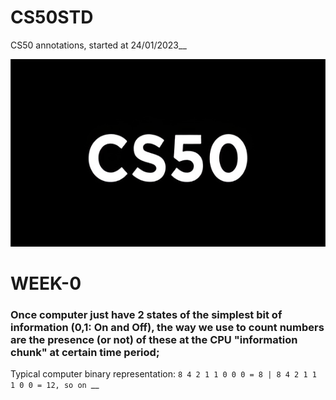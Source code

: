 # CS50STD
CS50 annotations, started at 24/01/2023__

<p align = "center" >
    <img src="https://github.com/nullTyype/CS50STD/raw/master/cs50.png" width = "600" height = "300" >
</p>

# WEEK-0

### Once computer just have 2 states of the simplest bit of information (0,1: On and Off), the way we use to count numbers are the presence (or not) of these at the CPU "information chunk" at certain time period; <br/>
Typical computer binary representation: ```8 4 2 1
                                           1 0 0 0 = 8 |
                                           8 4 2 1
                                           1 1 0 0 = 12, so on ```__
